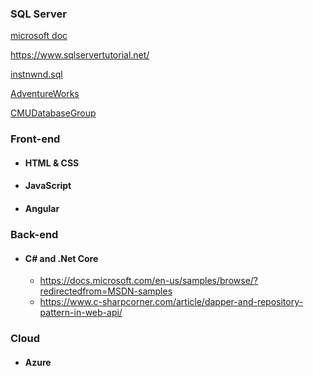 ### SQL Server

[microsoft doc](https://docs.microsoft.com/en-us/sql/sql-server/educational-sql-resources?view=sql-server-ver15)

https://www.sqlservertutorial.net/

[instnwnd.sql](https://raw.githubusercontent.com/microsoft/sql-server-samples/master/samples/databases/northwind-pubs/instnwnd.sql)

[AdventureWorks](https://dataedo.com/samples/html/AdventureWorks/doc/AdventureWorks_2/modules/Sales_12/tables/Sales_SalesOrderHeader_185.html)

[CMUDatabaseGroup](https://www.youtube.com/watch?v=mYFo1aE47xE&ab_channel=CMUDatabaseGroup)

### Front-end

- #### HTML & CSS

- #### JavaScript

- #### Angular

### Back-end

- #### C# and .Net Core

  - https://docs.microsoft.com/en-us/samples/browse/?redirectedfrom=MSDN-samples
  - https://www.c-sharpcorner.com/article/dapper-and-repository-pattern-in-web-api/

### Cloud

- #### Azure

